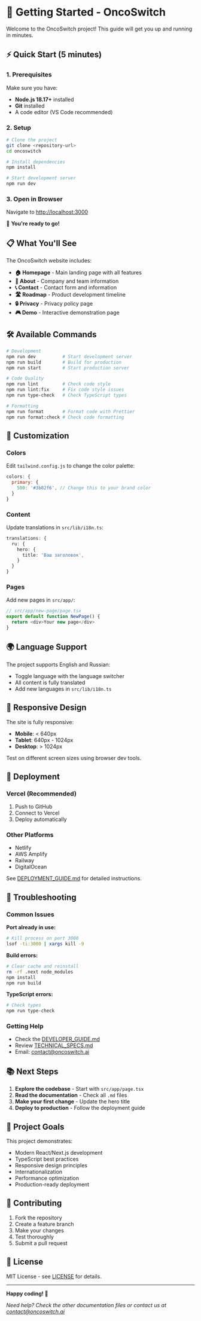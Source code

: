 # 🚀 Getting Started - OncoSwitch

Welcome to the OncoSwitch project! This guide will get you up and running in minutes.

## ⚡ Quick Start (5 minutes)

### 1. Prerequisites
Make sure you have:
- **Node.js 18.17+** installed
- **Git** installed
- A code editor (VS Code recommended)

### 2. Setup
```bash
# Clone the project
git clone <repository-url>
cd oncoswitch

# Install dependencies
npm install

# Start development server
npm run dev
```

### 3. Open in Browser
Navigate to [http://localhost:3000](http://localhost:3000)

🎉 **You're ready to go!**

## 📋 What You'll See

The OncoSwitch website includes:

- **🏠 Homepage** - Main landing page with all features
- **👥 About** - Company and team information
- **📞 Contact** - Contact form and information
- **🛣️ Roadmap** - Product development timeline
- **🔒 Privacy** - Privacy policy page
- **🎮 Demo** - Interactive demonstration page

## 🛠️ Available Commands

```bash
# Development
npm run dev          # Start development server
npm run build        # Build for production
npm run start        # Start production server

# Code Quality
npm run lint         # Check code style
npm run lint:fix     # Fix code style issues
npm run type-check   # Check TypeScript types

# Formatting
npm run format       # Format code with Prettier
npm run format:check # Check code formatting
```

## 🎨 Customization

### Colors
Edit `tailwind.config.js` to change the color palette:
```javascript
colors: {
  primary: {
    500: '#3b82f6', // Change this to your brand color
  }
}
```

### Content
Update translations in `src/lib/i18n.ts`:
```typescript
translations: {
  ru: {
    hero: {
      title: 'Ваш заголовок',
    }
  }
}
```

### Pages
Add new pages in `src/app/`:
```typescript
// src/app/new-page/page.tsx
export default function NewPage() {
  return <div>Your new page</div>
}
```

## 🌍 Language Support

The project supports English and Russian:
- Toggle language with the language switcher
- All content is fully translated
- Add new languages in `src/lib/i18n.ts`

## 📱 Responsive Design

The site is fully responsive:
- **Mobile**: < 640px
- **Tablet**: 640px - 1024px  
- **Desktop**: > 1024px

Test on different screen sizes using browser dev tools.

## 🚀 Deployment

### Vercel (Recommended)
1. Push to GitHub
2. Connect to Vercel
3. Deploy automatically

### Other Platforms
- Netlify
- AWS Amplify
- Railway
- DigitalOcean

See [DEPLOYMENT_GUIDE.md](DEPLOYMENT_GUIDE.md) for detailed instructions.

## 🐛 Troubleshooting

### Common Issues

**Port already in use:**
```bash
# Kill process on port 3000
lsof -ti:3000 | xargs kill -9
```

**Build errors:**
```bash
# Clear cache and reinstall
rm -rf .next node_modules
npm install
npm run build
```

**TypeScript errors:**
```bash
# Check types
npm run type-check
```

### Getting Help

- Check the [DEVELOPER_GUIDE.md](DEVELOPER_GUIDE.md)
- Review [TECHNICAL_SPECS.md](TECHNICAL_SPECS.md)
- Email: contact@oncoswitch.ai

## 📚 Next Steps

1. **Explore the codebase** - Start with `src/app/page.tsx`
2. **Read the documentation** - Check all `.md` files
3. **Make your first change** - Update the hero title
4. **Deploy to production** - Follow the deployment guide

## 🎯 Project Goals

This project demonstrates:
- Modern React/Next.js development
- TypeScript best practices
- Responsive design principles
- Internationalization
- Performance optimization
- Production-ready deployment

## 🤝 Contributing

1. Fork the repository
2. Create a feature branch
3. Make your changes
4. Test thoroughly
5. Submit a pull request

## 📄 License

MIT License - see [LICENSE](LICENSE) for details.

---

**Happy coding! 🚀**

*Need help? Check the other documentation files or contact us at contact@oncoswitch.ai*
